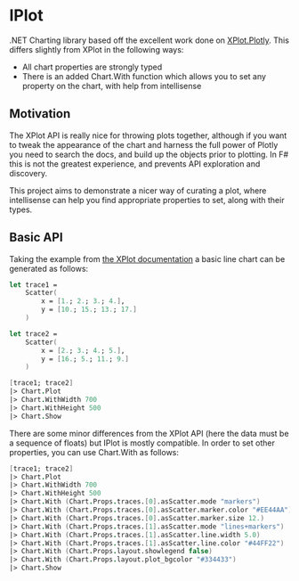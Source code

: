 # IPlot

.NET Charting library based off the excellent work done on [XPlot.Plotly](https://fslab.org/XPlot/).
This differs slightly from XPlot in the following ways:

* All chart properties are strongly typed
* There is an added Chart.With function which allows you to set any property on the chart, with help from intellisense

## Motivation

The XPlot API is really nice for throwing plots together, although if you want to tweak the appearance of the chart and harness the full power of Plotly you need to search the docs, and build up the objects prior to plotting.  In F# this is not the greatest experience, and prevents API exploration and discovery.

This project aims to demonstrate a nicer way of curating a plot, where intellisense can help you find appropriate properties to set, along with their types.

## Basic API

Taking the example from [the XPlot documentation](https://fslab.org/XPlot/chart/plotly-line-scatter-plots.html) a basic line chart can be generated as follows:

```fsharp
let trace1 =
    Scatter(
        x = [1.; 2.; 3.; 4.],
        y = [10.; 15.; 13.; 17.]
    )

let trace2 =
    Scatter(
        x = [2.; 3.; 4.; 5.],
        y = [16.; 5.; 11.; 9.]
    )

[trace1; trace2]
|> Chart.Plot
|> Chart.WithWidth 700
|> Chart.WithHeight 500
|> Chart.Show
```

There are some minor differences from the XPlot API (here the data must be a sequence of floats) but IPlot is mostly compatible.
In order to set other properties, you can use Chart.With as follows:

```fsharp
[trace1; trace2]
|> Chart.Plot
|> Chart.WithWidth 700
|> Chart.WithHeight 500
|> Chart.With (Chart.Props.traces.[0].asScatter.mode "markers")
|> Chart.With (Chart.Props.traces.[0].asScatter.marker.color "#EE44AA")
|> Chart.With (Chart.Props.traces.[0].asScatter.marker.size 12.)
|> Chart.With (Chart.Props.traces.[1].asScatter.mode "lines+markers")
|> Chart.With (Chart.Props.traces.[1].asScatter.line.width 5.0)
|> Chart.With (Chart.Props.traces.[1].asScatter.line.color "#44FF22")
|> Chart.With (Chart.Props.layout.showlegend false)
|> Chart.With (Chart.Props.layout.plot_bgcolor "#334433")
|> Chart.Show
```
